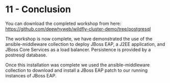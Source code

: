 # 11 - Conclusion

You can download the completed workshop from here:  https://github.com/deewhyweb/wildfly-cluster-demo/tree/postgresql

The workshop is now complete, we have demonstrated the use of the ansible-middleware collection to deploy JBoss EAP, a J2EE application, and JBoss Core Services as a load balancer.  Persistence is provided by a postresql database.

Once this installation was complete we used the ansible-middleware collection to download and install a JBoss EAP patch to our running instances of JBoss EAP.